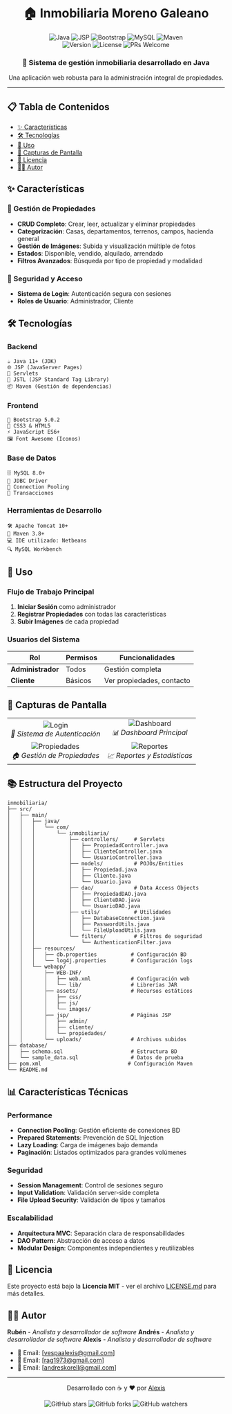 <h1 align="center">🏠 Inmobiliaria Moreno Galeano</h1>

<div align="center">
  <img src="https://img.shields.io/badge/Java-ED8B00?style=for-the-badge&logo=openjdk&logoColor=white" alt="Java">
  <img src="https://img.shields.io/badge/JSP-007396?style=for-the-badge&logo=java&logoColor=white" alt="JSP">
  <img src="https://img.shields.io/badge/Bootstrap-563D7C?style=for-the-badge&logo=bootstrap&logoColor=white" alt="Bootstrap">
  <img src="https://img.shields.io/badge/MySQL-005C84?style=for-the-badge&logo=mysql&logoColor=white" alt="MySQL">
  <img src="https://img.shields.io/badge/Maven-C71A36?style=for-the-badge&logo=apache-maven&logoColor=white" alt="Maven">
</div>

<div align="center">
  <img src="https://img.shields.io/badge/Version-1.0.0-blue.svg" alt="Version">
  <img src="https://img.shields.io/badge/License-MIT-green.svg" alt="License">
  <img src="https://img.shields.io/badge/PRs-Welcome-brightgreen.svg" alt="PRs Welcome">
</div>

<div align="center">
  <h3>🚀 Sistema de gestión inmobiliaria desarrollado en Java</h3>
  <p>Una aplicación web robusta para la administración integral de propiedades.</p>
</div>

---

## 📋 Tabla de Contenidos

- [✨ Características](#-características)
- [🛠️ Tecnologías](#️-tecnologías)
- [🚀 Uso](#-uso)
- [📱 Capturas de Pantalla](#-capturas-de-pantalla)
- [📄 Licencia](#-licencia)
- [👨‍💻 Autor](#-autor)

## ✨ Características

### 🏢 Gestión de Propiedades
- **CRUD Completo**: Crear, leer, actualizar y eliminar propiedades
- **Categorización**: Casas, departamentos, terrenos, campos, hacienda general
- **Gestión de Imágenes**: Subida y visualización múltiple de fotos
- **Estados**: Disponible, vendido, alquilado, arrendado
- **Filtros Avanzados**: Búsqueda por tipo de propiedad y modalidad


### 🔐 Seguridad y Acceso
- **Sistema de Login**: Autenticación segura con sesiones
- **Roles de Usuario**: Administrador, Cliente

## 🛠️ Tecnologías

### Backend
```
☕ Java 11+ (JDK)
🌐 JSP (JavaServer Pages)
🎯 Servlets
🔗 JSTL (JSP Standard Tag Library)
📦 Maven (Gestión de dependencias)
```

### Frontend
```
🎨 Bootstrap 5.0.2
📱 CSS3 & HTML5
⚡ JavaScript ES6+
🖼️ Font Awesome (Iconos)
```

### Base de Datos
```
🗄️ MySQL 8.0+
🔗 JDBC Driver
💾 Connection Pooling
🔄 Transacciones
```

### Herramientas de Desarrollo
```
🛠️ Apache Tomcat 10+
🔧 Maven 3.8+
💻 IDE utilizado: Netbeans
🔍 MySQL Workbench
```

## 🚀 Uso

### Flujo de Trabajo Principal

1. **Iniciar Sesión** como administrador 
2. **Registrar Propiedades** con todas las características
3. **Subir Imágenes** de cada propiedad


### Usuarios del Sistema

| Rol | Permisos | Funcionalidades |
|-----|----------|----------------|
| **Administrador** | Todos | Gestión completa|
| **Cliente** | Básicos | Ver propiedades, contacto|

## 📱 Capturas de Pantalla

<div align="center">
  <table>
    <tr>
      <td align="center">
        <img src="https://via.placeholder.com/400x250/007396/FFFFFF?text=Login+System" alt="Login">
        <br>
        <em>🔐 Sistema de Autenticación</em>
      </td>
      <td align="center">
        <img src="https://via.placeholder.com/400x250/563D7C/FFFFFF?text=Dashboard" alt="Dashboard">
        <br>
        <em>📊 Dashboard Principal</em>
      </td>
    </tr>
    <tr>
      <td align="center">
        <img src="https://via.placeholder.com/400x250/ED8B00/FFFFFF?text=Propiedades" alt="Propiedades">
        <br>
        <em>🏠 Gestión de Propiedades</em>
      </td>
      <td align="center">
        <img src="https://via.placeholder.com/400x250/005C84/FFFFFF?text=Reportes" alt="Reportes">
        <br>
        <em>📈 Reportes y Estadísticas</em>
      </td>
    </tr>
  </table>
</div>


## 📚 Estructura del Proyecto

```
inmobiliaria/
├── src/
│   ├── main/
│   │   ├── java/
│   │   │   └── com/
│   │   │       └── inmobiliaria/
│   │   │           ├── controllers/     # Servlets
│   │   │           │   ├── PropiedadController.java
│   │   │           │   ├── ClienteController.java
│   │   │           │   └── UsuarioController.java
│   │   │           ├── models/          # POJOs/Entities
│   │   │           │   ├── Propiedad.java
│   │   │           │   ├── Cliente.java
│   │   │           │   └── Usuario.java
│   │   │           ├── dao/             # Data Access Objects
│   │   │           │   ├── PropiedadDAO.java
│   │   │           │   ├── ClienteDAO.java
│   │   │           │   └── UsuarioDAO.java
│   │   │           ├── utils/           # Utilidades
│   │   │           │   ├── DatabaseConnection.java
│   │   │           │   ├── PasswordUtils.java
│   │   │           │   └── FileUploadUtils.java
│   │   │           └── filters/         # Filtros de seguridad
│   │   │               └── AuthenticationFilter.java
│   │   ├── resources/
│   │   │   ├── db.properties           # Configuración BD
│   │   │   └── log4j.properties        # Configuración logs
│   │   └── webapp/
│   │       ├── WEB-INF/
│   │       │   ├── web.xml             # Configuración web
│   │       │   └── lib/                # Librerías JAR
│   │       ├── assets/                 # Recursos estáticos
│   │       │   ├── css/
│   │       │   ├── js/
│   │       │   └── images/
│   │       ├── jsp/                    # Páginas JSP
│   │       │   ├── admin/
│   │       │   ├── cliente/
│   │       │   └── propiedades/
│   │       └── uploads/                # Archivos subidos
├── database/
│   ├── schema.sql                      # Estructura BD
│   └── sample_data.sql                 # Datos de prueba
├── pom.xml                            # Configuración Maven
└── README.md
```

## 📊 Características Técnicas

### Performance
- **Connection Pooling**: Gestión eficiente de conexiones BD
- **Prepared Statements**: Prevención de SQL Injection
- **Lazy Loading**: Carga de imágenes bajo demanda
- **Paginación**: Listados optimizados para grandes volúmenes

### Seguridad
- **Session Management**: Control de sesiones seguro
- **Input Validation**: Validación server-side completa
- **File Upload Security**: Validación de tipos y tamaños

### Escalabilidad
- **Arquitectura MVC**: Separación clara de responsabilidades
- **DAO Pattern**: Abstracción de acceso a datos
- **Modular Design**: Componentes independientes y reutilizables


## 📄 Licencia

Este proyecto está bajo la **Licencia MIT** - ver el archivo [LICENSE.md](LICENSE.md) para más detalles.

## 👨‍💻 Autor

**Rubén** - *Analista y desarrollador de software*
**Andrés** - *Analista y desarrollador de software*
**Alexis** - *Analista y desarrollador de software*

- 📧 Email: [vespaalexis@gmail.com]
- 📧 Email: [rag1973@gmail.com]
- 📧 Email: [andreskorell@gmail.com]

---

<div align="center">
  
  <p>Desarrollado con ☕ y ❤️ por <a href="https://github.com/Alexis1005">Alexis</a></p> 
  
  
  <img src="https://img.shields.io/github/stars/Alexis1005/Inmobiliaria?style=social" alt="GitHub stars">
  <img src="https://img.shields.io/github/forks/Alexis1005/Inmobiliaria?style=social" alt="GitHub forks">
  <img src="https://img.shields.io/github/watchers/Alexis1005/Inmobiliaria?style=social" alt="GitHub watchers">
</div>

